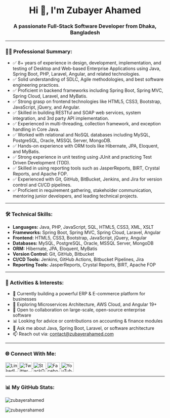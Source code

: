 <h1 align="center">Hi 👋, I'm Zubayer Ahamed</h1>
<h3 align="center">A passionate Full-Stack Software Developer from Dhaka, Bangladesh</h3>

---

<h3 align="left">👨‍💻 Professional Summary:</h3>

<ul>
  <li>✅ 8+ years of experience in design, development, implementation, and testing of Desktop and Web-based Enterprise Applications using Java, Spring Boot, PHP, Laravel, Angular, and related technologies.</li>
  <li>✅ Solid understanding of SDLC, Agile methodologies, and best software engineering practices.</li>
  <li>✅ Proficient in backend frameworks including Spring Boot, Spring MVC, Spring Cloud, Laravel, and MyBatis.</li>
  <li>✅ Strong grasp on frontend technologies like HTML5, CSS3, Bootstrap, JavaScript, jQuery, and Angular.</li>
  <li>✅ Skilled in building RESTful and SOAP web services, system integration, and 3rd party API implementation.</li>
  <li>✅ Experienced in multi-threading, collection framework, and exception handling in Core Java.</li>
  <li>✅ Worked with relational and NoSQL databases including MySQL, PostgreSQL, Oracle, MSSQL Server, MongoDB.</li>
  <li>✅ Hands-on experience with ORM tools like Hibernate, JPA, Eloquent, and MyBatis.</li>
  <li>✅ Strong experience in unit testing using JUnit and practicing Test Driven Development (TDD).</li>
  <li>✅ Skilled in using reporting tools such as JasperReports, BIRT, Crystal Reports, and Apache FOP.</li>
  <li>✅ Experienced with Git, GitHub, BitBucket, Jenkins, and Jira for version control and CI/CD pipelines.</li>
  <li>✅ Proficient in requirement gathering, stakeholder communication, mentoring junior developers, and leading technical projects.</li>
</ul>

---

<h3 align="left">🛠️ Technical Skills:</h3>

<ul>
  <li><b>Languages:</b> Java, PHP, JavaScript, SQL, HTML5, CSS3, XML, XSLT</li>
  <li><b>Frameworks:</b> Spring Boot, Spring MVC, Spring Cloud, Laravel, Angular</li>
  <li><b>Frontend:</b> HTML5, CSS3, Bootstrap, JavaScript, jQuery, Angular</li>
  <li><b>Databases:</b> MySQL, PostgreSQL, Oracle, MSSQL Server, MongoDB</li>
  <li><b>ORM:</b> Hibernate, JPA, Eloquent, MyBatis</li>
  <li><b>Version Control:</b> Git, GitHub, Bitbucket</li>
  <li><b>CI/CD Tools:</b> Jenkins, GitHub Actions, Bitbucket Pipelines, Jira</li>
  <li><b>Reporting Tools:</b> JasperReports, Crystal Reports, BIRT, Apache FOP</li>
</ul>

---

<h3 align="left">🚀 Activities & Interests:</h3>

<ul>
  <li>🔭 Currently building a powerful ERP & E-commerce platform for businesses</li>
  <li>🌱 Exploring Microservices Architecture, AWS Cloud, and Angular 19+</li>
  <li>🤝 Open to collaboration on large-scale, open-source enterprise software</li>
  <li>📊 Looking for advice or contributions on accounting & finance modules</li>
  <li>💬 Ask me about Java, Spring Boot, Laravel, or software architecture</li>
  <li>📫 Reach out via: <a href="mailto:contact@zubayerahamed.com">contact@zubayerahamed.com</a></li>
</ul>

---

<h3 align="left">🌐 Connect With Me:</h3>
<p align="left">
  <a href="https://linkedin.com/in/zubayer-ahamed-55a869159" target="blank">
    <img align="center" src="https://cdn.jsdelivr.net/npm/simple-icons@v3/icons/linkedin.svg" alt="LinkedIn" height="30" width="40" />
  </a>
  <a href="https://twitter.com/zubayer1990" target="blank">
    <img align="center" src="https://cdn.jsdelivr.net/npm/simple-icons@v3/icons/twitter.svg" alt="Twitter" height="30" width="40" />
  </a>
  <a href="https://stackoverflow.com/users/11906283" target="blank">
    <img align="center" src="https://cdn.jsdelivr.net/npm/simple-icons@v3/icons/stackoverflow.svg" alt="StackOverflow" height="30" width="40" />
  </a>
  <a href="https://fb.com/zubayerahamed" target="blank">
    <img align="center" src="https://cdn.jsdelivr.net/npm/simple-icons@v3/icons/facebook.svg" alt="Facebook" height="30" width="40" />
  </a>
  <a href="https://www.youtube.com/@zubayerahamed" target="blank">
    <img align="center" src="https://cdn.jsdelivr.net/npm/simple-icons@v3/icons/youtube.svg" alt="YouTube" height="30" width="40" />
  </a>
</p>

---

<h3 align="left">📊 My GitHub Stats:</h3>

<p align="left">
  <img src="https://github-readme-stats.vercel.app/api?username=zubayerahamed&show_icons=true&theme=default" alt="zubayerahamed" />
</p>

<p align="left">
  <img src="[https://github-readme-streak-stats.herokuapp.com/?user=zubayerahamed](https://github-readme-streak-stats.herokuapp.com/?user=zubayerahamed)" alt="zubayerahamed" />
</p>
